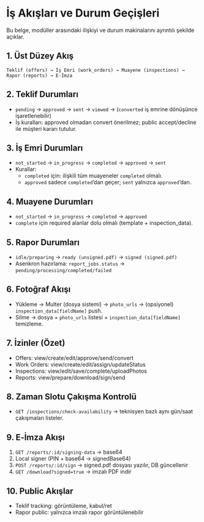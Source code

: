 # İş Akışları ve Durum Geçişleri

Bu belge, modüller arasındaki ilişkiyi ve durum makinalarını ayrıntılı şekilde açıklar.

## 1. Üst Düzey Akış
```
Teklif (offers) → İş Emri (work_orders) → Muayene (inspections) → Rapor (reports) → E‑İmza
```

## 2. Teklif Durumları
- `pending` → `approved` → `sent` → `viewed` → (`converted` iş emrine dönüşünce işaretlenebilir)
- İş kuralları: approved olmadan convert önerilmez; public accept/decline ile müşteri kararı tutulur.

## 3. İş Emri Durumları
- `not_started` → `in_progress` → `completed` → `approved` → `sent`
- Kurallar:
  - `completed` için: ilişkili tüm muayeneler `completed` olmalı.
  - `approved` sadece `completed`’dan geçer; `sent` yalnızca `approved`’dan.

## 4. Muayene Durumları
- `not_started` → `in_progress` → `completed` → `approved`
- `complete` için required alanlar dolu olmalı (template + inspection_data).

## 5. Rapor Durumları
- `idle/preparing` → `ready (unsigned.pdf)` → `signed (signed.pdf)`
- Asenkron hazırlama: `report_jobs.status` → `pending/processing/completed/failed`

## 6. Fotoğraf Akışı
- Yükleme → Multer (dosya sistemi) → `photo_urls` → (opsiyonel) `inspection_data[fieldName]` push.
- Silme → dosya + `photo_urls` listesi + `inspection_data[fieldName]` temizleme.

## 7. İzinler (Özet)
- Offers: view/create/edit/approve/send/convert
- Work Orders: view/create/edit/assign/updateStatus
- Inspections: view/edit/save/complete/uploadPhotos
- Reports: view/prepare/download/sign/send

## 8. Zaman Slotu Çakışma Kontrolü
- `GET /inspections/check-availability` → teknisyen bazlı aynı gün/saat çakışmaları listeler.

## 9. E‑İmza Akışı
1) `GET /reports/:id/signing-data` → base64
2) Local signer (PIN + base64 → signedBase64)
3) `POST /reports/:id/sign` → signed.pdf dosyası yazılır, DB güncellenir
4) `GET /download?signed=true` → imzalı PDF indir

## 10. Public Akışlar
- Teklif tracking: görüntüleme, kabul/ret
- Rapor public: yalnızca imzalı rapor görüntülenebilir
